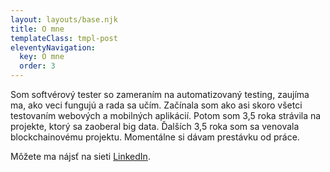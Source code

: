 ```yaml
---
layout: layouts/base.njk
title: O mne
templateClass: tmpl-post
eleventyNavigation:
  key: O mne
  order: 3
---
```


Som softvérový tester so zameraním na automatizovaný testing, zaujíma ma, ako veci fungujú a rada sa učím.
Začínala som ako asi skoro všetci testovaním webových a mobilných aplikácií. Potom som 3,5 roka strávila na projekte, ktorý sa zaoberal big data. Ďalších 3,5 roka som sa venovala blockchainovému projektu.
Momentálne si dávam prestávku od práce.

Môžete ma nájsť na sieti [LinkedIn](https://www.linkedin.com/in/monika-jassova).
